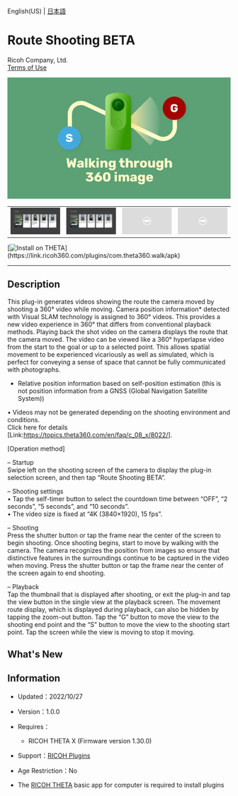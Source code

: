 English(US) | [日本語](README.ja.md)

# Route Shooting BETA
Ricoh Company, Ltd.  
[Terms of Use](https://theta360.com/en/legal/terms_of_use_plugins/)

<div align="center">
 <img src="1.png">

 <table>
  <tr>
   <td><img src="2.png"></td>
   <td><img src="3.png"></td>
   <td><img src="/resources/common/img/noimg.png"></td>
   <td><img src="/resources/common/img/noimg.png"></td>
  </tr>
 </table>
</div>

[![Install on THETA](https://assets.ricoh360.com/image/upload/v1/front/theta/install-button.svg?)](https://link.ricoh360.com/plugins/com.theta360.walk/apk)

***

## Description
This plug-in generates videos showing the route the camera moved by shooting a 360° video while moving. Camera position information* detected with Visual SLAM technology is assigned to 360° videos. This provides a new video experience in 360° that differs from conventional playback methods. Playing back the shot video on the camera displays the route that the camera moved. The video can be viewed like a 360° hyperlapse video from the start to the goal or up to a selected point. This allows spatial movement to be experienced vicariously as well as simulated, which is perfect for conveying a sense of space that cannot be fully communicated with photographs.  

* Relative position information based on self-position estimation (this is not position information from a GNSS (Global Navigation Satellite System))  

• Videos may not be generated depending on the shooting environment and conditions.  
Click here for details [Link:https://topics.theta360.com/en/faq/c_08_x/8022/].  

[Operation method]  

– Startup  
Swipe left on the shooting screen of the camera to display the plug-in selection screen, and then tap “Route Shooting BETA”.  


– Shooting settings  
• Tap the self-timer button to select the countdown time between “OFF”, “2 seconds”, “5 seconds”, and “10 seconds”.  
• The video size is fixed at “4K (3840×1920), 15 fps”.  

– Shooting  
Press the shutter button or tap the frame near the center of the screen to begin shooting. Once shooting begins, start to move by walking with the camera. The camera recognizes the position from images so ensure that distinctive features in the surroundings continue to be captured in the video when moving. Press the shutter button or tap the frame near the center of the screen again to end shooting.

– Playback  
Tap the thumbnail that is displayed after shooting, or exit the plug-in and tap the view button in the single view at the playback screen. The movement route display, which is displayed during playback, can also be hidden by tapping the zoom-out button. Tap the “G” button to move the view to the shooting end point and the “S” button to move the view to the shooting start point. Tap the screen while the view is moving to stop it moving.  

## What's New


## Information
  * Updated：2022/10/27
  * Version：1.0.0
  * Requires：
    * RICOH THETA X (Firmware version 1.30.0)
  * Support：[RICOH Plugins](https://support.theta360.com/ja/)
  * Age Restriction：No

* The [RICOH THETA](https://theta360.com/ja/about/application/pc.html#app-detail-01) basic app for computer is required to install plugins
